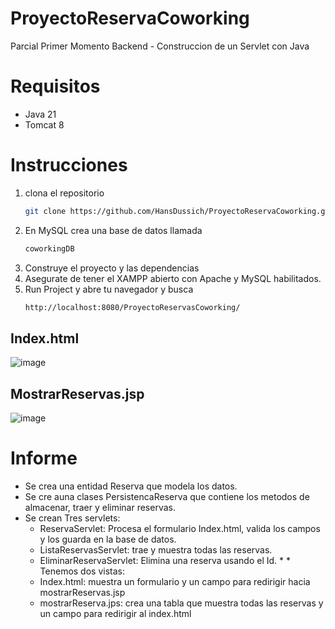 # ProyectoReservaCoworking
Parcial Primer Momento Backend - Construccion de un Servlet con Java 

# Requisitos 
* Java 21
* Tomcat 8

# Instrucciones

1. clona el repositorio
    ```bash
    git clone https://github.com/HansDussich/ProyectoReservaCoworking.git
2. En MySQL crea una base de datos llamada
   ```bash
   coworkingDB
3. Construye el proyecto y las dependencias
4. Asegurate de tener el XAMPP abierto con Apache y MySQL habilitados.
5. Run Project y abre tu navegador y busca
   ```bash
   http://localhost:8080/ProyectoReservasCoworking/

## Index.html
![image](https://github.com/user-attachments/assets/d2229766-9d21-4d4b-a4a3-393283634621)

## MostrarReservas.jsp
![image](https://github.com/user-attachments/assets/c0316ba9-8886-4f2e-b973-c49a66dc8f67)


# Informe
   * Se crea una entidad Reserva que modela los datos.
   * Se cre auna clases PersistencaReserva que contiene los metodos de almacenar, traer y eliminar reservas.
   * Se crean Tres servlets:
        - ReservaServlet: Procesa el formulario Index.html, valida los campos y los guarda en la base de datos.
        - ListaReservasServlet: trae y muestra todas las reservas.
        - EliminarReservaServlet: Elimina una reserva usando el Id.
    * 
    * Tenemos dos vistas:
        - Index.html: muestra un formulario y un campo para redirigir hacia mostrarReservas.jsp
        - mostrarReserva.jps: crea una tabla que muestra todas las reservas y un campo para redirigir al index.html
    
